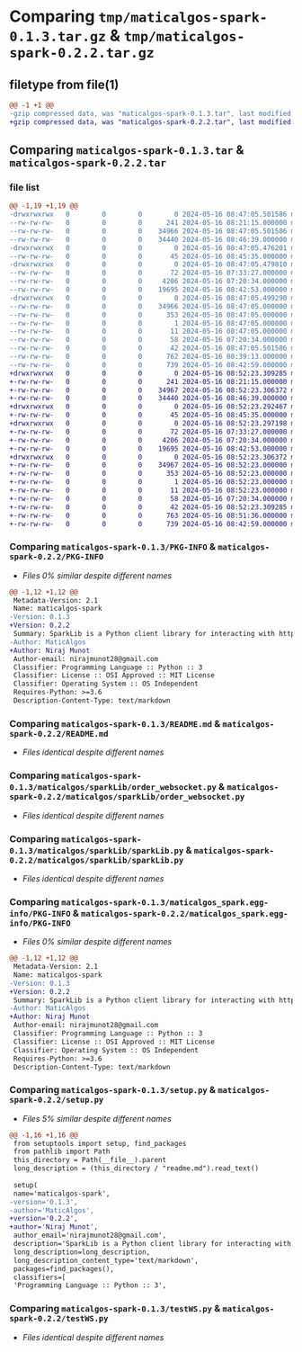 # Comparing `tmp/maticalgos-spark-0.1.3.tar.gz` & `tmp/maticalgos-spark-0.2.2.tar.gz`

## filetype from file(1)

```diff
@@ -1 +1 @@
-gzip compressed data, was "maticalgos-spark-0.1.3.tar", last modified: Thu May 16 08:47:05 2024, max compression
+gzip compressed data, was "maticalgos-spark-0.2.2.tar", last modified: Thu May 16 08:52:23 2024, max compression
```

## Comparing `maticalgos-spark-0.1.3.tar` & `maticalgos-spark-0.2.2.tar`

### file list

```diff
@@ -1,19 +1,19 @@
-drwxrwxrwx   0        0        0        0 2024-05-16 08:47:05.501586 maticalgos-spark-0.1.3/
--rw-rw-rw-   0        0        0      241 2024-05-16 08:21:15.000000 maticalgos-spark-0.1.3/MANIFEST.in
--rw-rw-rw-   0        0        0    34966 2024-05-16 08:47:05.501586 maticalgos-spark-0.1.3/PKG-INFO
--rw-rw-rw-   0        0        0    34440 2024-05-16 08:46:39.000000 maticalgos-spark-0.1.3/README.md
-drwxrwxrwx   0        0        0        0 2024-05-16 08:47:05.476201 maticalgos-spark-0.1.3/maticalgos/
--rw-rw-rw-   0        0        0       45 2024-05-16 08:45:35.000000 maticalgos-spark-0.1.3/maticalgos/__init__.py
-drwxrwxrwx   0        0        0        0 2024-05-16 08:47:05.479810 maticalgos-spark-0.1.3/maticalgos/sparkLib/
--rw-rw-rw-   0        0        0       72 2024-05-16 07:33:27.000000 maticalgos-spark-0.1.3/maticalgos/sparkLib/__init__.py
--rw-rw-rw-   0        0        0     4206 2024-05-16 07:20:34.000000 maticalgos-spark-0.1.3/maticalgos/sparkLib/order_websocket.py
--rw-rw-rw-   0        0        0    19695 2024-05-16 08:42:53.000000 maticalgos-spark-0.1.3/maticalgos/sparkLib/sparkLib.py
-drwxrwxrwx   0        0        0        0 2024-05-16 08:47:05.499290 maticalgos-spark-0.1.3/maticalgos_spark.egg-info/
--rw-rw-rw-   0        0        0    34966 2024-05-16 08:47:05.000000 maticalgos-spark-0.1.3/maticalgos_spark.egg-info/PKG-INFO
--rw-rw-rw-   0        0        0      353 2024-05-16 08:47:05.000000 maticalgos-spark-0.1.3/maticalgos_spark.egg-info/SOURCES.txt
--rw-rw-rw-   0        0        0        1 2024-05-16 08:47:05.000000 maticalgos-spark-0.1.3/maticalgos_spark.egg-info/dependency_links.txt
--rw-rw-rw-   0        0        0       11 2024-05-16 08:47:05.000000 maticalgos-spark-0.1.3/maticalgos_spark.egg-info/top_level.txt
--rw-rw-rw-   0        0        0       58 2024-05-16 07:20:34.000000 maticalgos-spark-0.1.3/requirementx.txt
--rw-rw-rw-   0        0        0       42 2024-05-16 08:47:05.501586 maticalgos-spark-0.1.3/setup.cfg
--rw-rw-rw-   0        0        0      762 2024-05-16 08:39:13.000000 maticalgos-spark-0.1.3/setup.py
--rw-rw-rw-   0        0        0      739 2024-05-16 08:42:59.000000 maticalgos-spark-0.1.3/testWS.py
+drwxrwxrwx   0        0        0        0 2024-05-16 08:52:23.309285 maticalgos-spark-0.2.2/
+-rw-rw-rw-   0        0        0      241 2024-05-16 08:21:15.000000 maticalgos-spark-0.2.2/MANIFEST.in
+-rw-rw-rw-   0        0        0    34967 2024-05-16 08:52:23.306372 maticalgos-spark-0.2.2/PKG-INFO
+-rw-rw-rw-   0        0        0    34440 2024-05-16 08:46:39.000000 maticalgos-spark-0.2.2/README.md
+drwxrwxrwx   0        0        0        0 2024-05-16 08:52:23.292467 maticalgos-spark-0.2.2/maticalgos/
+-rw-rw-rw-   0        0        0       45 2024-05-16 08:45:35.000000 maticalgos-spark-0.2.2/maticalgos/__init__.py
+drwxrwxrwx   0        0        0        0 2024-05-16 08:52:23.297198 maticalgos-spark-0.2.2/maticalgos/sparkLib/
+-rw-rw-rw-   0        0        0       72 2024-05-16 07:33:27.000000 maticalgos-spark-0.2.2/maticalgos/sparkLib/__init__.py
+-rw-rw-rw-   0        0        0     4206 2024-05-16 07:20:34.000000 maticalgos-spark-0.2.2/maticalgos/sparkLib/order_websocket.py
+-rw-rw-rw-   0        0        0    19695 2024-05-16 08:42:53.000000 maticalgos-spark-0.2.2/maticalgos/sparkLib/sparkLib.py
+drwxrwxrwx   0        0        0        0 2024-05-16 08:52:23.306372 maticalgos-spark-0.2.2/maticalgos_spark.egg-info/
+-rw-rw-rw-   0        0        0    34967 2024-05-16 08:52:23.000000 maticalgos-spark-0.2.2/maticalgos_spark.egg-info/PKG-INFO
+-rw-rw-rw-   0        0        0      353 2024-05-16 08:52:23.000000 maticalgos-spark-0.2.2/maticalgos_spark.egg-info/SOURCES.txt
+-rw-rw-rw-   0        0        0        1 2024-05-16 08:52:23.000000 maticalgos-spark-0.2.2/maticalgos_spark.egg-info/dependency_links.txt
+-rw-rw-rw-   0        0        0       11 2024-05-16 08:52:23.000000 maticalgos-spark-0.2.2/maticalgos_spark.egg-info/top_level.txt
+-rw-rw-rw-   0        0        0       58 2024-05-16 07:20:34.000000 maticalgos-spark-0.2.2/requirementx.txt
+-rw-rw-rw-   0        0        0       42 2024-05-16 08:52:23.309285 maticalgos-spark-0.2.2/setup.cfg
+-rw-rw-rw-   0        0        0      763 2024-05-16 08:51:36.000000 maticalgos-spark-0.2.2/setup.py
+-rw-rw-rw-   0        0        0      739 2024-05-16 08:42:59.000000 maticalgos-spark-0.2.2/testWS.py
```

### Comparing `maticalgos-spark-0.1.3/PKG-INFO` & `maticalgos-spark-0.2.2/PKG-INFO`

 * *Files 0% similar despite different names*

```diff
@@ -1,12 +1,12 @@
 Metadata-Version: 2.1
 Name: maticalgos-spark
-Version: 0.1.3
+Version: 0.2.2
 Summary: SparkLib is a Python client library for interacting with https://spark.maticalgos.com . It provides functionalities to manage accounts, strategies, place orders, and much more.
-Author: MaticAlgos
+Author: Niraj Munot
 Author-email: nirajmunot28@gmail.com
 Classifier: Programming Language :: Python :: 3
 Classifier: License :: OSI Approved :: MIT License
 Classifier: Operating System :: OS Independent
 Requires-Python: >=3.6
 Description-Content-Type: text/markdown
```

### Comparing `maticalgos-spark-0.1.3/README.md` & `maticalgos-spark-0.2.2/README.md`

 * *Files identical despite different names*

### Comparing `maticalgos-spark-0.1.3/maticalgos/sparkLib/order_websocket.py` & `maticalgos-spark-0.2.2/maticalgos/sparkLib/order_websocket.py`

 * *Files identical despite different names*

### Comparing `maticalgos-spark-0.1.3/maticalgos/sparkLib/sparkLib.py` & `maticalgos-spark-0.2.2/maticalgos/sparkLib/sparkLib.py`

 * *Files identical despite different names*

### Comparing `maticalgos-spark-0.1.3/maticalgos_spark.egg-info/PKG-INFO` & `maticalgos-spark-0.2.2/maticalgos_spark.egg-info/PKG-INFO`

 * *Files 0% similar despite different names*

```diff
@@ -1,12 +1,12 @@
 Metadata-Version: 2.1
 Name: maticalgos-spark
-Version: 0.1.3
+Version: 0.2.2
 Summary: SparkLib is a Python client library for interacting with https://spark.maticalgos.com . It provides functionalities to manage accounts, strategies, place orders, and much more.
-Author: MaticAlgos
+Author: Niraj Munot
 Author-email: nirajmunot28@gmail.com
 Classifier: Programming Language :: Python :: 3
 Classifier: License :: OSI Approved :: MIT License
 Classifier: Operating System :: OS Independent
 Requires-Python: >=3.6
 Description-Content-Type: text/markdown
```

### Comparing `maticalgos-spark-0.1.3/setup.py` & `maticalgos-spark-0.2.2/setup.py`

 * *Files 5% similar despite different names*

```diff
@@ -1,16 +1,16 @@
 from setuptools import setup, find_packages
 from pathlib import Path
 this_directory = Path(__file__).parent
 long_description = (this_directory / "readme.md").read_text()
 
 setup(
 name='maticalgos-spark',
-version='0.1.3',
-author='MaticAlgos',
+version='0.2.2',
+author='Niraj Munot',
 author_email='nirajmunot28@gmail.com',
 description='SparkLib is a Python client library for interacting with https://spark.maticalgos.com . It provides functionalities to manage accounts, strategies, place orders, and much more.',
 long_description=long_description,
 long_description_content_type='text/markdown',
 packages=find_packages(),
 classifiers=[
 'Programming Language :: Python :: 3',
```

### Comparing `maticalgos-spark-0.1.3/testWS.py` & `maticalgos-spark-0.2.2/testWS.py`

 * *Files identical despite different names*

